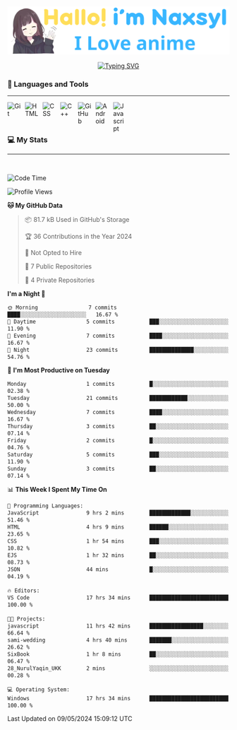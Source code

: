<p align="center"><a href="https://github.com/Naxsyl"><img width=580px alt="Hello, I'm Naxsyl. I Love Anime" src="img/banner.png" /></a></p>

<p align="center">
<a href="https://git.io/typing-svg"><img src="https://readme-typing-svg.herokuapp.com?font=Fira+Code&weight=600&size=22&pause=1000&center=true&vCenter=true&random=false&width=435&lines=Newbie+Programmer;Back-end+web+and+app+developer;Learn+Something+Interesting" alt="Typing SVG" /></a>
</p>

### 🧰 Languages and Tools

---

<img align="left" alt="Git" width="30px" style="padding-right:10px;" src="https://cdn.jsdelivr.net/gh/devicons/devicon/icons/git/git-original.svg" />
<img align="left" alt="HTML" width="30px" style="padding-right:10px;" src="https://cdn.jsdelivr.net/gh/devicons/devicon/icons/html5/html5-plain.svg" />
<img align="left" alt="CSS" width="30px" style="padding-right:10px;" src="https://cdn.jsdelivr.net/gh/devicons/devicon/icons/css3/css3-plain.svg" />
<img align="left" alt="C++" width="30px" style="padding-right:10px;" src="https://cdn.jsdelivr.net/gh/devicons/devicon/icons/cplusplus/cplusplus-line.svg" />
<img align="left" alt="GitHub" width="30px" style="padding-right:10px;" src="https://cdn.jsdelivr.net/gh/devicons/devicon/icons/github/github-original.svg" />
<img align="left" alt="Android" width="30px" style="padding-right:10px;" src="https://cdn.jsdelivr.net/gh/devicons/devicon/icons/android/android-plain.svg" />
<img align="left" alt="Javascript" width="30px" style="padding-right:10px;" src="https://cdn.jsdelivr.net/gh/devicons/devicon@latest/icons/javascript/javascript-original.svg" />
<br>
<br>
<br>


### 💻 My Stats

---

<br>

<!--START_SECTION:waka-->
![Code Time](http://img.shields.io/badge/Code%20Time-61%20hrs%2010%20mins-blue)

![Profile Views](http://img.shields.io/badge/Profile%20Views-6-blue)

**🐱 My GitHub Data** 

> 📦 81.7 kB Used in GitHub's Storage 
 > 
> 🏆 36 Contributions in the Year 2024
 > 
> 🚫 Not Opted to Hire
 > 
> 📜 7 Public Repositories 
 > 
> 🔑 4 Private Repositories 
 > 
**I'm a Night 🦉** 

```text
🌞 Morning                7 commits           ████░░░░░░░░░░░░░░░░░░░░░   16.67 % 
🌆 Daytime                5 commits           ███░░░░░░░░░░░░░░░░░░░░░░   11.90 % 
🌃 Evening                7 commits           ████░░░░░░░░░░░░░░░░░░░░░   16.67 % 
🌙 Night                  23 commits          ██████████████░░░░░░░░░░░   54.76 % 
```
📅 **I'm Most Productive on Tuesday** 

```text
Monday                   1 commits           █░░░░░░░░░░░░░░░░░░░░░░░░   02.38 % 
Tuesday                  21 commits          ████████████░░░░░░░░░░░░░   50.00 % 
Wednesday                7 commits           ████░░░░░░░░░░░░░░░░░░░░░   16.67 % 
Thursday                 3 commits           ██░░░░░░░░░░░░░░░░░░░░░░░   07.14 % 
Friday                   2 commits           █░░░░░░░░░░░░░░░░░░░░░░░░   04.76 % 
Saturday                 5 commits           ███░░░░░░░░░░░░░░░░░░░░░░   11.90 % 
Sunday                   3 commits           ██░░░░░░░░░░░░░░░░░░░░░░░   07.14 % 
```


📊 **This Week I Spent My Time On** 

```text
💬 Programming Languages: 
JavaScript               9 hrs 2 mins        █████████████░░░░░░░░░░░░   51.46 % 
HTML                     4 hrs 9 mins        ██████░░░░░░░░░░░░░░░░░░░   23.65 % 
CSS                      1 hr 54 mins        ███░░░░░░░░░░░░░░░░░░░░░░   10.82 % 
EJS                      1 hr 32 mins        ██░░░░░░░░░░░░░░░░░░░░░░░   08.73 % 
JSON                     44 mins             █░░░░░░░░░░░░░░░░░░░░░░░░   04.19 % 

🔥 Editors: 
VS Code                  17 hrs 34 mins      █████████████████████████   100.00 % 

🐱‍💻 Projects: 
javascript               11 hrs 42 mins      █████████████████░░░░░░░░   66.64 % 
sami-wedding             4 hrs 40 mins       ███████░░░░░░░░░░░░░░░░░░   26.62 % 
SixBook                  1 hr 8 mins         ██░░░░░░░░░░░░░░░░░░░░░░░   06.47 % 
28_NurulYaqin_UKK        2 mins              ░░░░░░░░░░░░░░░░░░░░░░░░░   00.28 % 

💻 Operating System: 
Windows                  17 hrs 34 mins      █████████████████████████   100.00 % 
```


 Last Updated on 09/05/2024 15:09:12 UTC
<!--END_SECTION:waka-->
